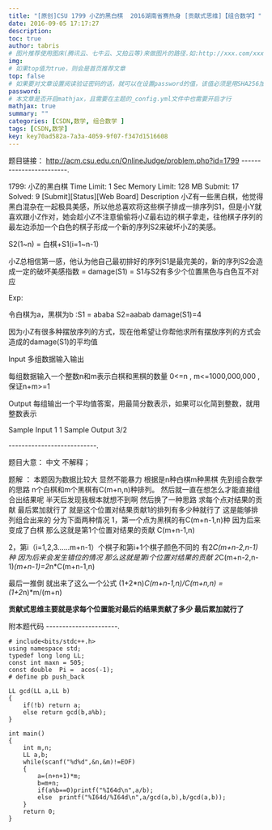 ```yaml
---
title: "[原创]CSU 1799 小Z的黑白棋  2016湖南省赛热身 [贡献式思维]【组合数学】"
date: 2016-09-05 17:17:27
description:
toc: true
author: tabris
# 图片推荐使用图床(腾讯云、七牛云、又拍云等)来做图片的路径.如:http://xxx.com/xxx.jpg
img:
# 如果top值为true，则会是首页推荐文章
top: false
# 如果要对文章设置阅读验证密码的话，就可以在设置password的值，该值必须是用SHA256加密后的密码，防止被他人识破
password:
# 本文章是否开启mathjax，且需要在主题的_config.yml文件中也需要开启才行
mathjax: true
summary: ""
categories: [CSDN,数学, 组合数学 ]
tags: [CSDN,数学]
key: key70ad582a-7a3a-4059-9f07-f347d1516608
---
```


题目链接： http://acm.csu.edu.cn/OnlineJudge/problem.php?id=1799
------------------------.

1799: 小Z的黑白棋
Time Limit: 1 Sec  Memory Limit: 128 MB
Submit: 17  Solved: 9
[Submit][Status][Web Board]
Description
小Z有一些黑白棋，他觉得黑白混杂在一起极具美感，所以他总喜欢将这些棋子排成一排序列S1，但是小Y就喜欢跟小Z作对，她会趁小Z不注意偷偷将小Z最右边的棋子拿走，往他棋子序列的最左边添加一个白色的棋子形成一个新的序列S2来破坏小Z的美感。

S2(1~n) = 白棋+S1(i=1~n-1)

小Z总相信第一感，他认为他自己最初排好的序列S1是最完美的，新的序列S2会造成一定的破坏美感指数 = damage(S1) = S1与S2有多少个位置黑色与白色互不对应

Exp:

令白棋为a，黑棋为b :S1 = ababa  S2=aabab   damage(S1)=4

因为小Z有很多种摆放序列的方式，现在他希望让你帮他求所有摆放序列的方式会造成的damage(S1)的平均值



Input
多组数据输入输出

每组数据输入一个整数n和m表示白棋和黑棋的数量 0<=n , m<=1000,000,000 , 保证n+m>=1

Output
每组输出一个平均值答案，用最简分数表示，如果可以化简到整数，就用整数表示

Sample Input
1 1
Sample Output
3/2

---------------------------.

题目大意： 中文 不解释；

题解 ：
本题因为数据比较大 显然不能暴力
根据是n种白棋m种黑棋  先到组合数学的思路
n个白棋和m个黑棋有C(m+n,n)种排列。
然后就一直在想怎么才能直接组合出结果呢  半天后发现我根本就想不到啊
然后换了一种思路
求每个点对结果的贡献 最后累加就行了
就是这个位置对结果贡献1的排列有多少种就行了 这是能够排列组合出来的
分为下面两种情况
1，第一个点为黑棋的有C(m+n-1,n)种  因为后来变成了白棋 那么这就是第1个位置对结果的贡献
C(m+n-1,n)

2，第i（i=1,2,3......m+n-1）个棋子和第i+1个棋子颜色不同的  有2*C(m+n-2,n-1)种  因为后来会发生错位的情况  那么这就是第i个位置对结果的贡献
2*C(m+n-2,n-1)*(m+n-1)=2*n*C(m+n-1,n)

最后一推倒 就出来了这么一个公式
(1+2*n)*C(m+n-1,n)/C(m+n,n)
=(1+2*n)*m/(m+n)

**贡献式思维主要就是求每个位置能对最后的结果贡献了多少 最后累加就行了**



附本题代码
----------------------.
```
# include<bits/stdc++.h>
using namespace std;
typedef long long LL;
const int maxn = 505;
const double  Pi =  acos(-1);
# define pb push_back

LL gcd(LL a,LL b)
{
    if(!b) return a;
    else return gcd(b,a%b);
}

int main()
{
    int m,n;
    LL a,b;
    while(scanf("%d%d",&n,&m)!=EOF)
    {
        a=(n+n+1)*m;
        b=m+n;
        if(a%b==0)printf("%I64d\n",a/b);
        else  printf("%I64d/%I64d\n",a/gcd(a,b),b/gcd(a,b));
    }
    return 0;
}
```
